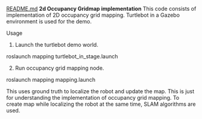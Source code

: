 [README.md](https://github.com/user-attachments/files/16088908/README.md)
**2d Occupancy Gridmap implementation**
This code consists of implementation of 2D occupancy grid mapping. Turtlebot in a Gazebo environment is used for the demo.

Usage

1. Launch the turtlebot demo world.

roslaunch mapping turtlebot_in_stage.launch

2. Run occupancy grid mapping node.

roslaunch mapping mapping.launch

This uses ground truth to localize the robot and update the map. This is just for understanding the implementation of occupancy grid mapping. To create map while localizing the robot at the same time, SLAM algorithms are used.

